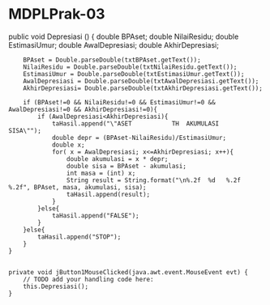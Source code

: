 # MDPLPrak-03

public void Depresiasi () {
        double BPAset;
        double NilaiResidu;
        double EstimasiUmur;
        double AwalDepresiasi;
        double AkhirDepresiasi;
        
        BPAset = Double.parseDouble(txtBPAset.getText());
        NilaiResidu = Double.parseDouble(txtNilaiResidu.getText());
        EstimasiUmur = Double.parseDouble(txtEstimasiUmur.getText());
        AwalDepresiasi = Double.parseDouble(txtAwalDepresiasi.getText());
        AkhirDepresiasi= Double.parseDouble(txtAkhirDepresiasi.getText());
        
        if (BPAset!=0 && NilaiResidu!=0 && EstimasiUmur!=0 && AwalDepresiasi!=0 && AkhirDepresiasi!=0){
            if (AwalDepresiasi<AkhirDepresiasi){
                taHasil.append("\"ASET           TH  AKUMULASI      SISA\"");
                double depr = (BPAset-NilaiResidu)/EstimasiUmur;
                double x;
                for( x = AwalDepresiasi; x<=AkhirDepresiasi; x++){
                    double akumulasi = x * depr;
                    double sisa = BPAset - akumulasi;
                    int masa = (int) x;
                    String result = String.format("\n%.2f  %d   %.2f   %.2f", BPAset, masa, akumulasi, sisa);
                    taHasil.append(result);
                }
            }else{
                taHasil.append("FALSE");
            }
        }else{
            taHasil.append("STOP");
        }
    }
    
    
    private void jButton1MouseClicked(java.awt.event.MouseEvent evt) {                                      
        // TODO add your handling code here:
        this.Depresiasi();
    }  
